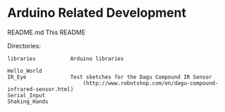 Arduino Related Development
===========================

README.md				This README

Directories:

	libraries			Arduino libraries

	Hello_World
	IR_Eye				Test sketches for the Dagu Compound IR Sensor
							(http://www.robotshop.com/en/dagu-compound-infrared-sensor.html)
	Serial_Input
	Shaking_Hands
